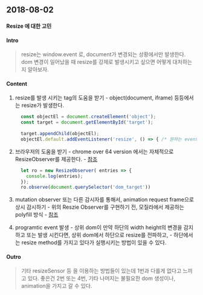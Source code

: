 2018-08-02
------

#### Resize 에 대한 고민

#### Intro
>resize는 window.event 로, document가 변경되는 상황에서만 발생한다. dom 변경이 일어났을 때 resize를 강제로 발생시키고 싶으면 어떻게 대처하는지 알아보자.

#### Content
   
   1. resize를 발생 시키는 tag의 도움을 받기
    - object(document, iframe) 등등에서는 resize가 발생한다.
      ```javascript
        const objectEl = document.createElement('object');
        const target = document.getElementById('target');
        
        target.appendChild(objectEl);       
        objectEl.default.addEventListener('resize', () => { /* 원하는 event */ };       
      ```
      
   2. 브라우저의 도움을 받기
    - chrome over 64 version 에서는 자체적으로 ResizeObserver를 제공한다. 
    - [참조](https://github.com/WICG/ResizeObserver/blob/master/explainer.md)
      ```javascript
        let ro = new ResizeObserver( entries => {
          console.log(entries);
        });
        ro.observe(document.querySelector('dom_target'))
      ```
      
   3. mutation observer 또는 다른 감시자를 통해서, animation request frame으로 상시 감시하기
     - 위의 Reszie Observer를 구현하기 전, 모질라에서 제공하는 polyfill 방식
     - [참조](https://developer.mozilla.org/en-US/docs/Web/Events/resize)
     
   4. programtic event 발생
     - 상위 dom이 만약 하단의 width height의 변경을 감지 하고 또는 발생 시킨다면, 상위 dom에서 하단으로 resize를 전파하고,
     - 하단에서는 resize method를 가지고 있다가 실행시키는 방법이 있을 수 있다.

#### Outro
>기타 resizeSensor 등 을 이용하는 방법들이 있는데 1번과 다를게 없다고 느끼고 있다. 좋은건 2번 또는 4번, 기타 나머지는 불필요한 dom 생성이나, animation을 가지고 갈 수 있다.



